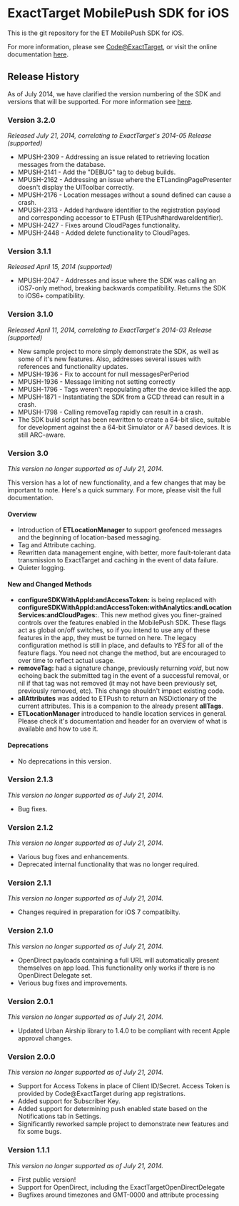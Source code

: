 # ExactTarget MobilePush SDK for iOS

This is the git repository for the ET MobilePush SDK for iOS.

For more information, please see [Code@ExactTarget](http://code.exacttarget.com), or visit the online documentation [here](http://exacttarget.github.io/MobilePushSDK-iOS).

## Release History
As of July 2014, we have clarified the version numbering of the SDK and versions that will be supported.  For more information see [here](https://code.exacttarget.com/apis-sdks/mobilepush-sdks/mobile-push-sdk.html).

### Version 3.2.0 
_Released July 21, 2014, correlating to ExactTarget's 2014-05 Release_
_(supported)_

* MPUSH-2309 - Addressing an issue related to retrieving location messages from the database.
* MPUSH-2141 - Add the "DEBUG" tag to debug builds.
* MPUSH-2162 - Addressing an issue where the ETLandingPagePresenter doesn't display the UIToolbar correctly.
* MPUSH-2176 - Location messages without a sound defined can cause a crash.
* MPUSH-2313 - Added hardware identifier to the registration payload and corresponding accessor to ETPush (ETPush#hardwareIdentifier).
* MPUSH-2427 - Fixes around CloudPages functionality.
* MPUSH-2448 - Added delete functionality to CloudPages.

### Version 3.1.1
_Released April 15, 2014_
_(supported)_

* MPUSH-2047 - Addresses and issue where the SDK was calling an iOS7-only method, breaking backwards compatibility. Returns the SDK to iOS6+ compatibility. 

### Version 3.1.0
_Released April 11, 2014, correlating to ExactTarget's 2014-03 Release_
_(supported)_

* New sample project to more simply demonstrate the SDK, as well as some of it's new features. Also, addresses several issues with references and functionality updates.
* MPUSH-1936 - Fix to account for null messagesPerPeriod
* MPUSH-1936 - Message limiting not setting correctly
* MPUSH-1796 - Tags weren't repopulating after the device killed the app.
* MPUSH-1871 - Instantiating the SDK from a GCD thread can result in a crash.
* MPUSH-1798 - Calling removeTag rapidly can result in a crash.
* The SDK build script has been rewritten to create a 64-bit slice, suitable for development against the a 64-bit Simulator or A7 based devices. It is still ARC-aware.

### Version 3.0

<span class="alert">_This version no longer supported as of July 21, 2014._</span>

This version has a lot of new functionality, and a few changes that may be important to note. Here's a quick summary. For more, please visit the full documentation.

#### Overview

* Introduction of **ETLocationManager** to support geofenced messages and the beginning of location-based messaging.
* Tag and Attribute caching.
* Rewritten data management engine, with better, more fault-tolerant data transmission to ExactTarget and caching in the event of data failure.
* Quieter logging.

#### New and Changed Methods
* **configureSDKWithAppId:andAccessToken:** is being replaced with **configureSDKWithAppId:andAccessToken:withAnalytics:andLocationServices:andCloudPages:**. This new method gives you finer-grained controls over the features enabled in the MobilePush SDK. These flags act as global on/off switches, so if you intend to use any of these features in the app, they must be turned on here. The legacy configuration method is still in place, and defaults to *YES* for all of the feature flags. You need not change the method, but are encouraged to over time to reflect actual usage.
* **removeTag:** had a signature change, previously returning *void*, but now echoing back the submitted tag in the event of a successful removal, or nil if that tag was not removed (it may not have been previously set, previously removed, etc). This change shouldn't impact existing code.
* **allAttributes** was added to ETPush to return an NSDictionary of the current attributes. This is a companion to the already present **allTags**.
* **ETLocationManager** introduced to handle location services in general. Please check it's documentation and header for an overview of what is available and how to use it.

#### Deprecations
* No deprecations in this version.


### Version 2.1.3
<span class="alert">_This version no longer supported as of July 21, 2014._</span>
* Bug fixes.

### Version 2.1.2
<span class="alert">_This version no longer supported as of July 21, 2014._</span>
* Various bug fixes and enhancements.
* Deprecated internal functionality that was no longer required.

### Version 2.1.1
<span class="alert">_This version no longer supported as of July 21, 2014._</span>
* Changes required in preparation for iOS 7 compatibilty.

### Version 2.1.0
<span class="alert">_This version no longer supported as of July 21, 2014._</span>
* OpenDirect payloads containing a full URL will automatically present themselves on app load. This functionality only works if there is no OpenDirect Delegate set.
* Verious bug fixes and improvements.

### Version 2.0.1
<span class="alert">_This version no longer supported as of July 21, 2014._</span>
* Updated Urban Airship library to 1.4.0 to be compliant with recent Apple approval changes.

### Version 2.0.0
<span class="alert">_This version no longer supported as of July 21, 2014._</span>
* Support for Access Tokens in place of Client ID/Secret. Access Token is provided by Code@ExactTarget during app registrations.
* Added support for Subscriber Key.
* Added support for determining push enabled state based on the Notifications tab in Settings.
* Significantly reworked sample project to demonstrate new features and fix some bugs.


### Version 1.1.1
<span class="alert">_This version no longer supported as of July 21, 2014._</span>
* First public version!
* Support for OpenDirect, including the ExactTargetOpenDirectDelegate
* Bugfixes around timezones and GMT-0000 and attribute processing
